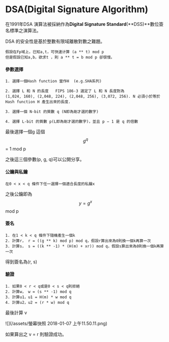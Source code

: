 # DSA\(Digital Signature Algorithm\)

在1991年DSA 演算法被採納作為**Digital Signature Standard**\(**DSS\)**數位簽名標準之演算法。

DSA 的安全性是基於整數有限域離散對數之難題。

```
假設在Fp域上，已知a,t，可快速计算 (a ** t) mod p
但是假設已知a,b，欲求t ，則 a ** t = b mod p 卻很慢。
```

#### 

#### 參數選擇

```
1. 選擇一個Hash function 當作H  (e.g.SHA系列)

2. 選擇 L 和 N 的長度   FIPS 186-3 選定了 L 和 N 長度對為 
(1,024, 160), (2,048, 224), (2,048, 256), (3,072, 256). N 必須小於等於 Hash function H 產生出來的長度.

3. 選擇一個 N-bit 的質數 q (N即為剛才選的數字)

4. 選擇 L-bit 的質數 p(L即為剛才選的數字)，並且 p − 1 是 q 的倍數
```

最後選擇一個g 這個 $$g^q $$ = 1 mod p

之後這三個參數\(p, g, q\)可以公開分享。

#### 公鑰與私鑰

```
在0 < x < q 條件下任一選擇一個適合長度的私鑰x
```

之後公鑰即為$$y = g^x$$ mod p

#### 簽名

```
1. 在1 < k < q 條件下隨機產生一個k
2. 計算r， r = ((g ** k) mod p) mod q，假設r算出來為0則換一個k再算一次
3. 計算s， s = ((k ** -1) * (H(m) + xr)) mod q，假設s算出來為0則換一個k再算一次
```

得到簽名為\(r, s\)

#### 驗證

```
1. 如果0 < r < q或是0 < s < q則拒絕
2. 計算w， w = (s ** -1) mod q
3. 計算u1，u1 = H(m) * w mod q
4. 計算u2，u2 = (r * w) mod q
```

最後計算 v

![](/assets/螢幕快照 2018-01-07 上午11.50.11.png)

如果算出之 v = r 則驗證成功。

